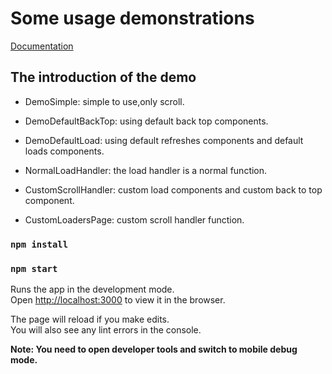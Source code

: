 # Some usage demonstrations

[Documentation](https://github.com/zChenghao/pull-scroller-react#readme)

## The introduction of the demo

+ DemoSimple: simple to use,only scroll.

+ DemoDefaultBackTop: using default back top components.

+ DemoDefaultLoad: using default refreshes components and default loads components.

+ NormalLoadHandler: the load handler is a normal function.

+ CustomScrollHandler: custom load components and custom back to top component.

+ CustomLoadersPage: custom scroll handler function.

### `npm install`

### `npm start`

Runs the app in the development mode.\
Open [http://localhost:3000](http://localhost:3000) to view it in the browser.

The page will reload if you make edits.\
You will also see any lint errors in the console.

**Note: You need to open developer tools and switch to mobile debug mode.**
